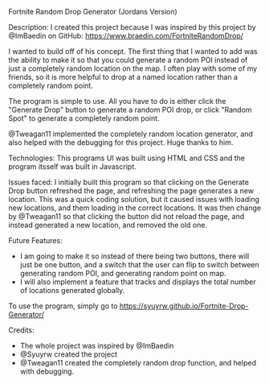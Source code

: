 Fortnite Random Drop Generator (Jordans Version)

Description: I created this project because I was inspired by this project by @ImBaedin on GitHub: https://www.braedin.com/FortniteRandomDrop/

I wanted to build off of his concept. The first thing that I wanted to add was the ability to make it so that you could generate a random POI instead of just a completely random location on the map. I often play with some of my friends, so it is more helpful to drop at a named location rather than a completely random point.

The program is simple to use. All you have to do is either click the "Generate Drop" button to generate a random POI drop, or click "Random Spot" to generate a completely random point.

@Tweagan11 implemented the completely random location generator, and also helped with the debugging for this project. Huge thanks to him.

Technologies: This programs UI was built using HTML and CSS and the program itsself was built in Javascript.

Issues faced: I initially built this program so that clicking on the Generate Drop button refreshed the page, and refreshing the page generates a new location. This was a quick coding solution, but it caused issues with loading new locations, and them loading in the correct locations. It was then change by @Tweagan11 so that clicking the button did not reload the page, and instead generated a new location, and removed the old one.

Future Features: 
- I am going to make it so instead of there being two buttons, there will just be one button, and a switch that the user can flip to switch between generating random POI, and generating random point on map.
- I will also implement a feature that tracks and displays the total number of locations generated globally.

To use the program, simply go to https://syuyrw.github.io/Fortnite-Drop-Generator/

Credits:
- The whole project was inspired by @ImBaedin
- @Syuyrw created the project
- @Tweagan11 created the completely random drop function, and helped with debugging.
